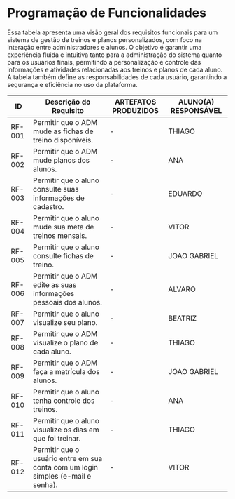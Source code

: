 # Programação de Funcionalidades

Essa tabela apresenta uma visão geral dos requisitos funcionais para um sistema de gestão de treinos e planos personalizados, com foco na interação entre administradores e alunos. O objetivo é garantir uma experiência fluida e intuitiva tanto para a administração do sistema quanto para os usuários finais, permitindo a personalização e controle das informações e atividades relacionadas aos treinos e planos de cada aluno. A tabela também define as responsabilidades de cada usuário, garantindo a segurança e eficiência no uso da plataforma.

| ID     | Descrição do Requisito                                                                 | ARTEFATOS PRODUZIDOS | ALUNO(A) RESPONSÁVEL |
|--------|------------------------------------------------------------------------------------------|-----------------------|----------------------|
| RF-001 | Permitir que o ADM mude as fichas de treino disponíveis.                                | -                     |       THIAGO               |
| RF-002 | Permitir que o ADM mude planos dos alunos.                                              | -                     |       ANA               |
| RF-003 | Permitir que o aluno consulte suas informações de cadastro.                             | -                     |       EDUARDO               |
| RF-004 | Permitir que o aluno mude sua meta de treinos mensais.                                  | -                     |       VITOR               |
| RF-005 | Permitir que o aluno consulte  fichas de treino.                                    | -                     |       JOAO GABRIEL               |
| RF-006 | Permitir que o ADM edite as suas informações pessoais dos alunos.                       | -                     |       ALVARO               |
| RF-007 | Permitir que o aluno visualize seu plano.                                               | -                     |       BEATRIZ               |
| RF-008 | Permitir que o ADM visualize o plano de cada aluno.                                     | -                     |       THIAGO               |
| RF-009 | Permitir que o ADM faça a matrícula dos alunos.                                         | -                     |       JOAO GABRIEL               |
| RF-010 | Permitir que o aluno tenha controle dos treinos.                       | -                     |       ANA               |
| RF-011 | Permitir que o aluno visualize os dias em que foi treinar.                              | -                     |       THIAGO               |
| RF-012 | Permitir que o usuário entre em sua conta com um login simples (e-mail e senha).        | -                     |       VITOR               |
